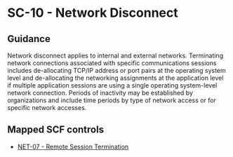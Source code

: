 # SC-10 - Network Disconnect
## Guidance
Network disconnect applies to internal and external networks. Terminating network connections associated with specific communications sessions includes de-allocating TCP/IP address or port pairs at the operating system level and de-allocating the networking assignments at the application level if multiple application sessions are using a single operating system-level network connection. Periods of inactivity may be established by organizations and include time periods by type of network access or for specific network accesses.
## Mapped SCF controls
- [NET-07 - Remote Session Termination](../scf/net-07-remotesessiontermination.md)